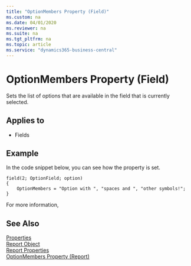```yaml
---
title: "OptionMembers Property (Field)"
ms.custom: na
ms.date: 04/01/2020
ms.reviewer: na
ms.suite: na
ms.tgt_pltfrm: na
ms.topic: article
ms.service: "dynamics365-business-central"
---
```


# OptionMembers Property (Field)
Sets the list of options that are available in the field that is currently selected. 

  
## Applies to  
  
-   Fields  

## Example
In the code snippet below, you can see how the property is set.

```
field(2; OptionField; option)
{
    OptionMembers = "Option with ", "spaces and ", "other symbols!";
}
```

For more information, 

## See Also  
[Properties](devenv-properties.md)  
[Report Object](../devenv-report-object.md)     
[Report Properties](devenv-report-properties.md)   
[OptionMembers Property (Report)](devenv-optionmembers-report-property.md)